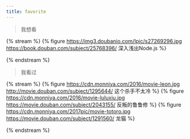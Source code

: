 ```yaml
---
title: favorite
---
```

> 我想看

{% stream %}
{% figure https://img3.doubanio.com/lpic/s27269296.jpg https://book.douban.com/subject/25768396/ 深入浅出Node.js %}


{% endstream %}

> 我看过

{% stream %}
{% figure https://cdn.monniya.com/2016/movie-leon.jpg http://movie.douban.com/subject/1295644/  这个杀手不太冷 %}
{% figure https://cdn.monniya.com/2016/movie-luluxiu.jpg https://movie.douban.com/subject/2043155/  反叛的鲁鲁修 %}
{% figure https://cdn.monniya.com/2017pic/movie-totoro.jpg https://movie.douban.com/subject/1291560/  龙猫 %}

{% endstream %}